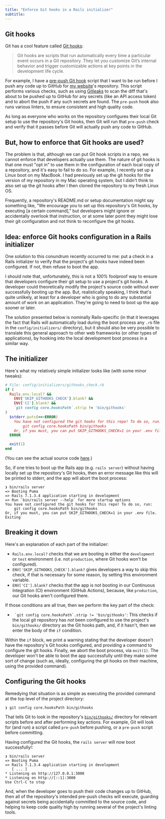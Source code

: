 ```yaml
---
title: "Enforce Git hooks in a Rails initializer"
subtitle:
---
```


## Git hooks

Git has a cool feature called [Git hooks][git-hooks]:

>  Git hooks are scripts that run automatically every time a particular event occurs in a Git repository. They let you customize Git’s internal behavior and trigger customizable actions at key points in the development life cycle.

[git-hooks]: https://www.atlassian.com/git/tutorials/git-hooks

For example, I have a [pre-push Git hook][pre-push-hook] script that I want to be run before I push any code up to GitHub for [my website][davidrunger.com]'s repository. This script performs various checks, such as using [Gitleaks][gitleaks] to scan the diff that's about to be pushed up to GitHub for any secrets (like an API access token) and to abort the push if any such secrets are found. The `pre-push` hook also runs various linters, to ensure consistent and high quality code.

As long as everyone who works on the repository configures their local Git setup to use the repository's Git hooks, then Git will run that `pre-push` check and verify that it passes before Git will actually push any code to GitHub.

[pre-push-hook]: https://github.com/davidrunger/david_runger/blob/295ee53c793fc9975ca8fe2d8b3b5523ecd6cafc/bin/githooks/pre-push
[davidrunger.com]: https://davidrunger.com/
[gitleaks]: https://github.com/gitleaks/gitleaks

## But, how to enforce that Git hooks are used?

The problem is that, although we can put Git hook scripts in a repo, we cannot enforce that developers actually use them. The nature of git hooks is that one must "opt in" to use them in the configuration of each local copy of a repository, and it's easy to fail to do so. For example, I recently set up a Linux boot on my MacBook. I had previously set up the git hooks for the version of my repository in my Mac operating system, but I didn't think to also set up the git hooks after I then cloned the repository to my fresh Linux OS.

Frequently, a repository's README.md or setup documentation might say something like, "We encourage you to set up this repository's Git hooks, by executing [a certain command]," but developers might ignore or accidentally overlook that instruction, or at some later point they might lose their git configuration and not think to reconfigure the git hooks.

## Idea: enforce Git hooks configuration in a Rails initializer

One solution to this conundrum recently occurred to me: put a check in a Rails initializer to verify that the project's git hooks have indeed been configured. If not, then refuse to boot the app.

I should note that, unfortunately, this is not a _100%_ foolproof way to ensure that developers configure their git setup to use a project's git hooks. A developer could theoretically modify the project's source code without ever successfully booting up the app. But, realistically speaking, I think that's quite unlikely, at least for a developer who is going to do any substantial amount of work on an application. They're going to need to boot up the app sooner or later.

The solution presented below is nominally Rails-specific (in that it leverages the fact that Rails will automatically load during the boot process any `.rb` file in the `config/initializers/` directory), but it should also be very possible to translate this general approach to other web frameworks (or other types of applications), by hooking into the local development boot process in a similar way.

## The initializer

Here's what my relatively simple initializer looks like (with some minor tweaks):

```rb
# File: config/initializers/githooks_check.rb
if (
  Rails.env.local? &&
    ENV['SKIP_GITHOOKS_CHECK'].blank? &&
    ENV['CI'].blank? &&
    `git config core.hooksPath`.strip != 'bin/githooks'
)
  $stderr.puts(<<~ERROR)
    You have not configured the git hooks for this repo! To do so, run:
        git config core.hooksPath bin/githooks
    Or, if you must, you can put SKIP_GITHOOKS_CHECK=1 in your .env file.
  ERROR

  exit(1)
end
```

(You can see the actual source code [here][githooks-check-initializer].)

[githooks-check-initializer]: https://github.com/davidrunger/david_runger/blob/295ee53c793fc9975ca8fe2d8b3b5523ecd6cafc/config/initializers/githooks_check.rb

So, if one tries to boot up the Rails app (e.g. `rails server`) without having locally set up the repository's Git hooks, then an error message like this will be printed to stderr, and the app will abort the boot process:

```
❯ bin/rails server
=> Booting Puma
=> Rails 7.1.3.4 application starting in development
=> Run `bin/rails server --help` for more startup options
You have not configured the git hooks for this repo! To do so, run:
    git config core.hooksPath bin/githooks
Or, if you must, you can put SKIP_GITHOOKS_CHECK=1 in your .env file.
Exiting
```

## Breaking it down

Here's an explanation of each part of the initializer:

- `Rails.env.local?` checks that we are booting in either the `development` or `test` environment (i.e. not `production`, where Git hooks won't be configured).
- `ENV['SKIP_GITHOOKS_CHECK'].blank?` gives developers a way to skip this check, if that is necessary for some reason, by setting this environment variable.
- `ENV['CI'].blank?` checks that the app is not booting in our Continuous Integration (CI) environment (GitHub Actions), because, like `production`, our Git hooks aren't configured there.

If those conditions are all true, then we perform the key part of the check:

- `` `git config core.hooksPath`.strip != 'bin/githooks'``: This checks if the local git repository has _not_ been configured to use the project's `bin/githooks/` directory as the Git hooks path, and, if it hasn't, then we enter the body of the `if` condition.

Within the `if` block, we print a warning stating that the developer doesn't have the repository's Git hooks configured, and providing a command to configure the git hooks. Finally, we abort the boot process, via `exit(1)`. The developer won't be able to boot the app successfully until they make some sort of change (such as, ideally, configuring the git hooks on their machine, using the provided command).

## Configuring the Git hooks

Remedying that situation is as simple as executing the provided command at the top level of the project directory:

```
❯ git config core.hooksPath bin/githooks
```

That tells Git to look in the repository's [`bin/githooks/`][bin-githooks] directory for relevant scripts before and after performing key actions. For example, Git will look for (and run) a script called `pre-push` before pushing, or a `pre-push` script before committing.

[bin-githooks]: https://github.com/davidrunger/david_runger/tree/main/bin/githooks

Having configured the Git hooks, the `rails server` will now boot successfully!:

```
❯ bin/rails server
=> Booting Puma
=> Rails 7.1.3.4 application starting in development
   [ ... ]
* Listening on http://127.0.0.1:3000
* Listening on http://[::1]:3000
Use Ctrl-C to stop
```

And, when the developer goes to push their code changes up to GitHub, then all of the repository's intended pre-push checks will execute, guarding against secrets being accidentally committed to the source code, and helping to keep code quality high by running several of the project's linting tools.
